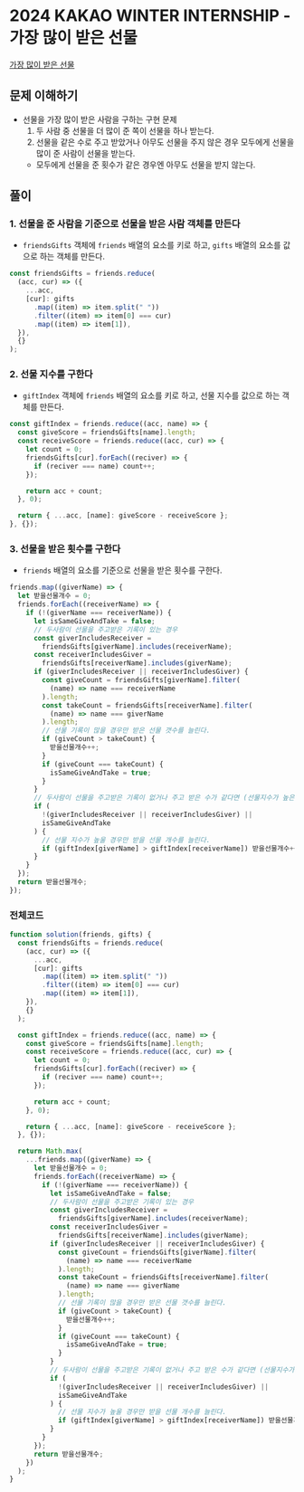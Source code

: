 # 2024 KAKAO WINTER INTERNSHIP - 가장 많이 받은 선물

[가장 많이 받은 선물](https://school.programmers.co.kr/learn/courses/30/lessons/258712)

## 문제 이해하기

- 선물을 가장 많이 받은 사람을 구하는 구현 문제
  1. 두 사람 중 선물을 더 많이 준 쪽이 선물을 하나 받는다.
  2. 선물을 같은 수로 주고 받았거나 아무도 선물을 주지 않은 경우 모두에게 선물을 많이 준 사람이 선물을 받는다.
  - 모두에게 선물을 준 횟수가 같은 경우엔 아무도 선물을 받지 않는다.

## 풀이

### 1. 선물을 준 사람을 기준으로 선물을 받은 사람 객체를 만든다

- `friendsGifts` 객체에 `friends` 배열의 요소를 키로 하고, `gifts` 배열의 요소를 값으로 하는 객체를 만든다.

```javascript
const friendsGifts = friends.reduce(
  (acc, cur) => ({
    ...acc,
    [cur]: gifts
      .map((item) => item.split(" "))
      .filter((item) => item[0] === cur)
      .map((item) => item[1]),
  }),
  {}
);
```

### 2. 선물 지수를 구한다

- `giftIndex` 객체에 `friends` 배열의 요소를 키로 하고, 선물 지수를 값으로 하는 객체를 만든다.

```javascript
const giftIndex = friends.reduce((acc, name) => {
  const giveScore = friendsGifts[name].length;
  const receiveScore = friends.reduce((acc, cur) => {
    let count = 0;
    friendsGifts[cur].forEach((reciver) => {
      if (reciver === name) count++;
    });

    return acc + count;
  }, 0);

  return { ...acc, [name]: giveScore - receiveScore };
}, {});
```

### 3. 선물을 받은 횟수를 구한다

- `friends` 배열의 요소를 기준으로 선물을 받은 횟수를 구한다.

```javascript
friends.map((giverName) => {
  let 받을선물개수 = 0;
  friends.forEach((receiverName) => {
    if (!(giverName === receiverName)) {
      let isSameGiveAndTake = false;
      // 두사람이 선물을 주고받은 기록이 있는 경우
      const giverIncludesReceiver =
        friendsGifts[giverName].includes(receiverName);
      const receiverIncludesGiver =
        friendsGifts[receiverName].includes(giverName);
      if (giverIncludesReceiver || receiverIncludesGiver) {
        const giveCount = friendsGifts[giverName].filter(
          (name) => name === receiverName
        ).length;
        const takeCount = friendsGifts[receiverName].filter(
          (name) => name === giverName
        ).length;
        // 선물 기록이 많을 경우만 받은 선물 갯수를 늘린다.
        if (giveCount > takeCount) {
          받을선물개수++;
        }
        if (giveCount === takeCount) {
          isSameGiveAndTake = true;
        }
      }
      // 두사람이 선물을 주고받은 기록이 없거나 주고 받은 수가 같다면 (선물지수가 높은 사람)
      if (
        !(giverIncludesReceiver || receiverIncludesGiver) ||
        isSameGiveAndTake
      ) {
        // 선물 지수가 높울 경우만 받을 선물 개수를 늘린다.
        if (giftIndex[giverName] > giftIndex[receiverName]) 받을선물개수++;
      }
    }
  });
  return 받을선물개수;
});
```

### 전체코드

```javascript
function solution(friends, gifts) {
  const friendsGifts = friends.reduce(
    (acc, cur) => ({
      ...acc,
      [cur]: gifts
        .map((item) => item.split(" "))
        .filter((item) => item[0] === cur)
        .map((item) => item[1]),
    }),
    {}
  );

  const giftIndex = friends.reduce((acc, name) => {
    const giveScore = friendsGifts[name].length;
    const receiveScore = friends.reduce((acc, cur) => {
      let count = 0;
      friendsGifts[cur].forEach((reciver) => {
        if (reciver === name) count++;
      });

      return acc + count;
    }, 0);

    return { ...acc, [name]: giveScore - receiveScore };
  }, {});

  return Math.max(
    ...friends.map((giverName) => {
      let 받을선물개수 = 0;
      friends.forEach((receiverName) => {
        if (!(giverName === receiverName)) {
          let isSameGiveAndTake = false;
          // 두사람이 선물을 주고받은 기록이 있는 경우
          const giverIncludesReceiver =
            friendsGifts[giverName].includes(receiverName);
          const receiverIncludesGiver =
            friendsGifts[receiverName].includes(giverName);
          if (giverIncludesReceiver || receiverIncludesGiver) {
            const giveCount = friendsGifts[giverName].filter(
              (name) => name === receiverName
            ).length;
            const takeCount = friendsGifts[receiverName].filter(
              (name) => name === giverName
            ).length;
            // 선물 기록이 많을 경우만 받은 선물 갯수를 늘린다.
            if (giveCount > takeCount) {
              받을선물개수++;
            }
            if (giveCount === takeCount) {
              isSameGiveAndTake = true;
            }
          }
          // 두사람이 선물을 주고받은 기록이 없거나 주고 받은 수가 같다면 (선물지수가 높은 사람)
          if (
            !(giverIncludesReceiver || receiverIncludesGiver) ||
            isSameGiveAndTake
          ) {
            // 선물 지수가 높울 경우만 받을 선물 개수를 늘린다.
            if (giftIndex[giverName] > giftIndex[receiverName]) 받을선물개수++;
          }
        }
      });
      return 받을선물개수;
    })
  );
}
```
